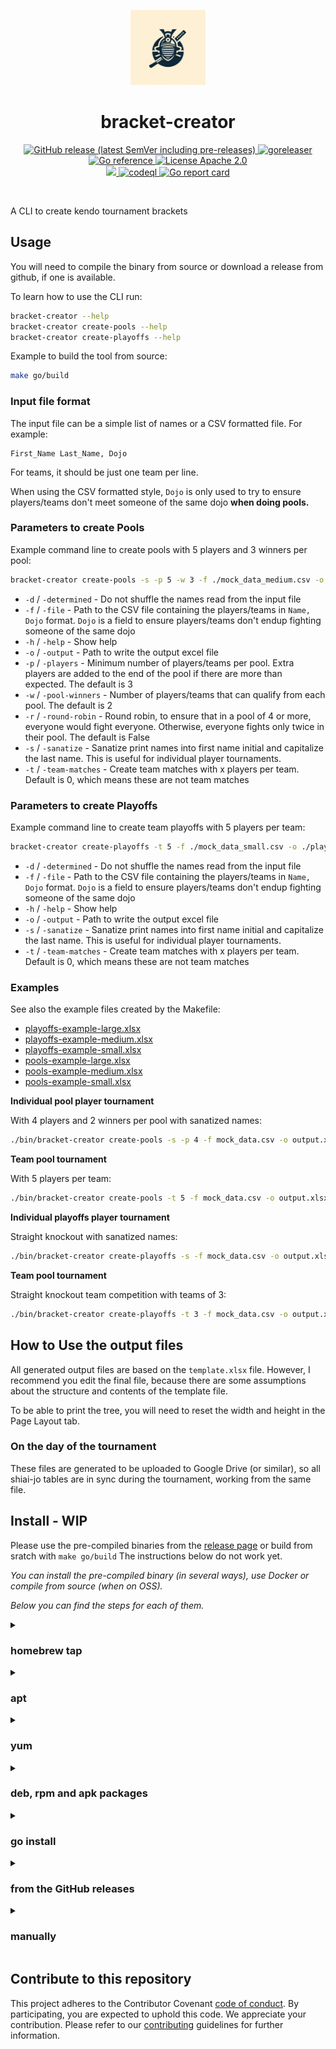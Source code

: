 <!-- BEGIN __DO_NOT_INCLUDE__ -->
<p align="center"><img src="https://github.com/gitrgoliveira/bracket-creator/blob/main/logo/bracket-creator.v2.jpeg?raw=true" alt="Logo" height="120" /></p>
<!-- END __DO_NOT_INCLUDE__ -->
<h1 align="center"> bracket-creator</h1>

<p align="center">
  <a href="https://github.com/gitrgoliveira/bracket-creator/releases" rel="nofollow">
    <img alt="GitHub release (latest SemVer including pre-releases)" src="https://img.shields.io/github/v/release/gitrgoliveira/bracket-creator?include_prereleases">
  </a>

  <a href="https://github.com/gitrgoliveira/bracket-creator/actions/workflows/release.yaml" rel="nofollow">
    <img src="https://github.com/gitrgoliveira/bracket-creator/actions/workflows/release.yaml/badge.svg" alt="goreleaser" style="max-width:100%;">
  </a>

  <a href="https://pkg.go.dev/github.com/gitrgoliveira/bracket-creator" rel="nofollow">
    <img src="https://pkg.go.dev/badge/github.com/gitrgoliveira/bracket-creator.svg" alt="Go reference" style="max-width:100%;">
  </a>

  <a href="https://github.com/gojp/goreportcard/blob/master/LICENSE" rel="nofollow">
    <img src="https://img.shields.io/badge/license-Apache 2.0-blue.svg" alt="License Apache 2.0" style="max-width:100%;">
  </a>

  <br/>

  <a href="https://codecov.io/gh/gitrgoliveira/bracket-creator" >
    <img src="https://codecov.io/gh/gitrgoliveira/bracket-creator/branch/main/graph/badge.svg?token=CLP6KW4QLK"/>
  </a>

  <a href="https://github.com/gitrgoliveira/bracket-creator/actions/workflows/codeql.yaml" rel="nofollow">
    <img src="https://github.com/gitrgoliveira/bracket-creator/actions/workflows/codeql.yaml/badge.svg" alt="codeql" style="max-width:100%;">
  </a>

  <a href="https://goreportcard.com/report/github.com/gitrgoliveira/bracket-creator" rel="nofollow">
    <img src="https://goreportcard.com/badge/github.com/gitrgoliveira/bracket-creator" alt="Go report card" style="max-width:100%;">
  </a>
</p>
<br/>

A CLI to create kendo tournament brackets

<!-- BEGIN __DO_NOT_INCLUDE__ -->

## Usage

You will need to compile the binary from source or download a release from github, if one is available.

To learn how to use the CLI run:
```bash
bracket-creator --help
bracket-creator create-pools --help
bracket-creator create-playoffs --help
```

Example to build the tool from source:
```bash
make go/build
```

### Input file format

The input file can be a simple list of names or a CSV formatted file.
For example:
```csv
First_Name Last_Name, Dojo
```
For teams, it should be just one team per line.

When using the CSV formatted style, `Dojo` is only used to try to ensure players/teams don't meet someone of the same dojo **when doing pools.**

### Parameters to create Pools
Example command line to create pools with 5 players and 3 winners per pool:
```bash
bracket-creator create-pools -s -p 5 -w 3 -f ./mock_data_medium.csv -o ./pools-example.xlsx
```

* `-d` / `-determined` - Do not shuffle the names read from the input file
* `-f` / `-file` - Path to the CSV file containing the players/teams in `Name, Dojo` format. `Dojo` is a field to ensure players/teams don't endup fighting someone of the same dojo
* `-h` / `-help` - Show help
* `-o` / `-output` - Path to write the output excel file
* `-p` / `-players` - Minimum number of players/teams per pool. Extra players are added to the end of the pool if there are more than expected. The default is 3
* `-w` / `-pool-winners` - Number of players/teams that can qualify from each pool. The default is 2
* `-r` / `-round-robin` - Round robin, to ensure that in a pool of 4 or more, everyone would fight everyone. Otherwise, everyone fights only twice in their pool. The default is False
* `-s` / `-sanatize` - Sanatize print names into first name initial and capitalize the last name. This is useful for individual player tournaments.
* `-t` / `-team-matches` - Create team matches with x players per team. Default is 0, which means these are not team matches

### Parameters to create Playoffs
Example command line to create team playoffs with 5 players per team:
```bash
bracket-creator create-playoffs -t 5 -f ./mock_data_small.csv -o ./playoffs-example.xlsx
```

* `-d` / `-determined` - Do not shuffle the names read from the input file
* `-f` / `-file` - Path to the CSV file containing the players/teams in `Name, Dojo` format. `Dojo` is a field to ensure players/teams don't endup fighting someone of the same dojo
* `-h` / `-help` - Show help
* `-o` / `-output` - Path to write the output excel file
* `-s` / `-sanatize` - Sanatize print names into first name initial and capitalize the last name. This is useful for individual player tournaments.
* `-t` / `-team-matches` - Create team matches with x players per team. Default is 0, which means these are not team matches

### Examples
See also the example files created by the Makefile:
- [playoffs-example-large.xlsx](playoffs-example-large.xlsx)
- [playoffs-example-medium.xlsx](playoffs-example-medium.xlsx)
- [playoffs-example-small.xlsx](playoffs-example-small.xlsx)
- [pools-example-large.xlsx](pools-example-large.xlsx)
- [pools-example-medium.xlsx](pools-example-medium.xlsx)
- [pools-example-small.xlsx](pools-example-small.xlsx)

**Individual pool player tournament**

With 4 players and 2 winners per pool with sanatized names:
```bash
./bin/bracket-creator create-pools -s -p 4 -f mock_data.csv -o output.xlsx
```

**Team pool tournament**

With 5 players per team:
```bash
./bin/bracket-creator create-pools -t 5 -f mock_data.csv -o output.xlsx 
```
**Individual playoffs player tournament**

Straight knockout with sanatized names:
```bash
./bin/bracket-creator create-playoffs -s -f mock_data.csv -o output.xlsx
```

**Team pool tournament**

Straight knockout team competition with teams of 3:
```bash
./bin/bracket-creator create-playoffs -t 3 -f mock_data.csv -o output.xlsx
```

## How to Use the output files
All generated output files are based on the `template.xlsx` file.
However, I recommend you edit the final file, because there are some assumptions about the structure and contents of the template file.

To be able to print the tree, you will need to reset the width and height in the Page Layout tab.

### On the day of the tournament
These files are generated to be uploaded to Google Drive (or similar), so all shiai-jo tables are in sync during the tournament, working from the same file.


## Install - WIP

Please use the pre-compiled binaries from the [release page](https://github.com/gitrgoliveira/bracket-creator/releases) or build from sratch with `make go/build`
The instructions below do not work yet.

*You can install the pre-compiled binary (in several ways), use Docker or compile from source (when on OSS).*

*Below you can find the steps for each of them.*
<details>
  <summary><h3>homebrew tap</h3></summary>

```bash
brew install gitrgoliveira/tap/bracket-creator
```

</details>

<details>
  <summary><h3>apt</h3></summary>

```bash
echo 'deb [trusted=yes] https://apt.fury.io/gitrgoliveira/ /' | sudo tee /etc/apt/sources.list.d/gitrgoliveira.list
sudo apt update
sudo apt install bracket-creator
```

</details>

<details>
  <summary><h3>yum</h3></summary>

```bash
echo '[gitrgoliveira]
name=Gemfury gitrgoliveira repository
baseurl=https://yum.fury.io/gitrgoliveira/
enabled=1
gpgcheck=0' | sudo tee /etc/yum.repos.d/gitrgoliveira.repo
sudo yum install goreleaser
```

</details>

<details>
  <summary><h3>deb, rpm and apk packages</h3></summary>
Download the .deb, .rpm or .apk packages from the [release page](https://github.com/gitrgoliveira/bracket-creator/releases) and install them with the appropriate tools.
</details>

<details>
  <summary><h3>go install</h3></summary>

```bash
go install github.com/gitrgoliveira/bracket-creator@latest
```

</details>

<details>
  <summary><h3>from the GitHub releases</h3></summary>

Download the pre-compiled binaries from the [release page](https://github.com/gitrgoliveira/bracket-creator/releases) page and copy them to the desired location.

```bash
$ VERSION=v1.0.0
$ OS=Linux
$ ARCH=x86_64
$ TAR_FILE=bracket-creator_${OS}_${ARCH}.tar.gz
$ wget https://github.com/gitrgoliveira/bracket-creator/releases/download/${VERSION}/${TAR_FILE}
$ sudo tar xvf ${TAR_FILE} bracket-creator -C /usr/local/bin
$ rm -f ${TAR_FILE}
```

</details>

<details>
  <summary><h3>manually</h3></summary>

```bash
$ git clone github.com/gitrgoliveira/bracket-creator
$ cd bracket-creator
$ go generate ./...
$ go install
```

</details>

## Contribute to this repository

This project adheres to the Contributor Covenant [code of conduct](https://github.com/gitrgoliveira/bracket-creator/blob/main/.github/CODE_OF_CONDUCT.md). By participating, you are expected to uphold this code. We appreciate your contribution. Please refer to our [contributing](https://github.com/gitrgoliveira/bracket-creator/blob/main/.github/CONTRIBUTING.md) guidelines for further information.
